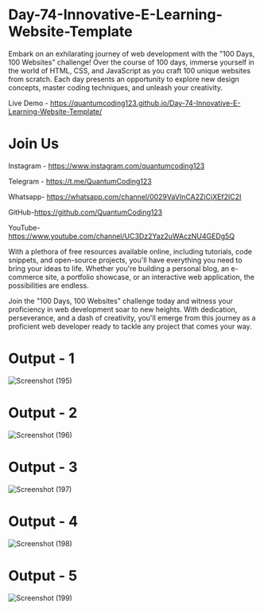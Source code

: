 # Day-74-Innovative-E-Learning-Website-Template

Embark on an exhilarating journey of web development with the "100 Days, 100 Websites" challenge! Over the course of 100 days, immerse yourself in the world of HTML, CSS, and JavaScript as you craft 100 unique websites from scratch. Each day presents an opportunity to explore new design concepts, master coding techniques, and unleash your creativity.

Live Demo - https://quantumcoding123.github.io/Day-74-Innovative-E-Learning-Website-Template/

# Join Us

Instagram - https://www.instagram.com/quantumcoding123

Telegram - https://t.me/QuantumCoding123

Whatsapp- https://whatsapp.com/channel/0029VaVInCA2ZjCjXEf2IC2I

GitHub-https://github.com/QuantumCoding123

YouTube-https://www.youtube.com/channel/UC3Dz2Yaz2uWAczNU4GEDg5Q

With a plethora of free resources available online, including tutorials, code snippets, and open-source projects, you'll have everything you need to bring your ideas to life. Whether you're building a personal blog, an e-commerce site, a portfolio showcase, or an interactive web application, the possibilities are endless.

Join the "100 Days, 100 Websites" challenge today and witness your proficiency in web development soar to new heights. With dedication, perseverance, and a dash of creativity, you'll emerge from this journey as a proficient web developer ready to tackle any project that comes your way.

# Output - 1

 ![Screenshot (195)](https://github.com/QuantumCoding123/Day-74-Innovative-E-Learning-Website-Template/assets/166281221/53eccdca-9bc5-4bc5-93cb-c582b8bff120)

# Output - 2

![Screenshot (196)](https://github.com/QuantumCoding123/Day-74-Innovative-E-Learning-Website-Template/assets/166281221/4aea7c5e-3ece-4e3a-96c2-2bc0726542cb)

# Output - 3

![Screenshot (197)](https://github.com/QuantumCoding123/Day-74-Innovative-E-Learning-Website-Template/assets/166281221/b7f4be24-f28b-48e9-ab0b-d52140e4e7ec)

# Output - 4

![Screenshot (198)](https://github.com/QuantumCoding123/Day-74-Innovative-E-Learning-Website-Template/assets/166281221/40b1db79-f18a-44d3-86e1-539ecac6a616)

# Output - 5

![Screenshot (199)](https://github.com/QuantumCoding123/Day-74-Innovative-E-Learning-Website-Template/assets/166281221/44e4e417-363d-4f00-8340-9ecfb08b261c)

